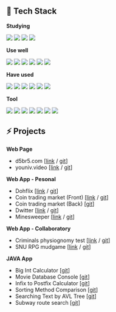 ## 📜 Tech Stack

**Studying**

<img src="https://img.shields.io/badge/Typescript-3178C6?style=flat&logo=typescript&logoColor=white"/> <img src="https://img.shields.io/badge/GraphQL-E434AA?style=flat&logo=graphql&logoColor=white"/> <img src="https://img.shields.io/badge/Apollo-311C87?style=flat&logo=apollo%20graphql&logoColor=white"/> <img src="https://img.shields.io/badge/PostgreSQL-4169E1?style=flat&logo=postgresql&logoColor=white"/> 

**Use well**

<img src="https://img.shields.io/badge/HTML-E34F26?style=flat&logo=html5&logoColor=white"/> <img src="https://img.shields.io/badge/CSS-1572B6?style=flat&logo=css3&logoColor=white"> <img src="https://img.shields.io/badge/Javascript-F7DF1E?style=flat&logo=javascript&logoColor=black"/> <img src="https://img.shields.io/badge/Node.js-339933?style=flat&logo=Node.js&logoColor=white"/> <img src="https://img.shields.io/badge/React.js-61DAFB?style=flat&logo=react&logoColor=black"/> <img src="https://img.shields.io/badge/MongoDB-47A248?style=flat&logo=MongoDB&logoColor=white"/>


**Have used**

<img src="https://img.shields.io/badge/PHP-777BB4?style=flat&logo=php&logoColor=white"/> <img src="https://img.shields.io/badge/MySQL-4479A1?style=flat&logo=mysql&logoColor=white"/> <img src="https://img.shields.io/badge/Express.js-000000?style=flat&logo=express&logoColor=white"/> <img src="https://img.shields.io/badge/Java-007396?style=flat&logo=java&logoColor=white"/> <img src="https://img.shields.io/badge/Python-3776AB?style=flat&logo=python&logoColor=white"/> <img src="https://img.shields.io/badge/C-A8B9CC?style=flat&logo=c&logoColor=white"/>


**Tool**

<img src="https://img.shields.io/badge/Github-181717?style=flat&logo=github&logoColor=white"/> <img src="https://img.shields.io/badge/Heroku-430098?style=flat&logo=heroku&logoColor=white"/> <img src="https://img.shields.io/badge/Postman-FF6C37?style=flat&logo=postman&logoColor=white"/> <img src="https://img.shields.io/badge/Surge-00A98F?style=flat&logo=thunderbird&logoColor=white"/> <img src="https://img.shields.io/badge/Vercel-000000?style=flat&logo=vercel&logoColor=white"/> <img src="https://img.shields.io/badge/Netlify-00C7B7?style=flat&logo=netlify&logoColor=white"/> <img src="https://img.shields.io/badge/AWS-232F3E?style=flat&logo=amazon%20aws&logoColor=white"/>




## ⚡ Projects

**Web Page**

- d5br5.com  [[link](http://d5br5.com) / [git](https://github.com/d5br5/d5br5.com)]
- youniv.video [[link](http://www.youniv.video) / [git](https://github.com/d5br5/youniv.video)]

**Web App - Pesonal**

- Dohflix [[link](https://dohflix.vercel.app) / [git](https://github.com/d5br5/dohflix)] 
- Coin trading market (Front) [[link](https://snu_coin_dohkim.surge.sh) / [git](https://github.com/d5br5/coin-trading-market-front)]
- Coin trading market (Back) [[git](https://github.com/d5br5/coindealer.api)]
- Dwitter [[link](https://d5br5.github.io/dwitter/) / [git](https://github.com/d5br5/dwitter)]
- Minesweeper [[link](https://d5br5.github.io/minesweeper/) / [git](https://github.com/d5br5/minesweeper)]

**Web App - Collaboratory**

- Criminals physiognomy test [[link](https://snuweb-team6.vercel.app) / [git](https://github.com/d5br5/snuweb_team6)]
- SNU RPG mudgame [[link](https://hxj8x.sse.codesandbox.io/) / [git](https://github.com/d5br5/mudgame)]

**JAVA App**

- Big Int Calculator [[git](https://github.com/d5br5/snu_data_structure/tree/main/HW1)]
- Movie Database Console [[git](https://github.com/d5br5/snu_data_structure/tree/main/HW2)]
- Infix to Postfix Calculator [[git](https://github.com/d5br5/snu_data_structure/tree/main/HW3)]
- Sorting Method Comparison [[git](https://github.com/d5br5/snu_data_structure/tree/main/HW4)]
- Searching Text by AVL Tree [[git](https://github.com/d5br5/snu_data_structure/tree/main/HW5)]
- Subway route search [[git](https://github.com/d5br5/snu_data_structure/tree/main/HW6)]
           

<!--
**d5br5/d5br5** is a ✨ _special_ ✨ repository because its `README.md` (this file) appears on your GitHub profile.

Here are some ideas to get you started:

- 🔭 I’m currently working on ...
- 🌱 I’m currently learning ...
- 👯 I’m looking to collaborate on ...
- 🤔 I’m looking for help with ...
- 💬 Ask me about ...
- 📫 How to reach me: ...
- 😄 Pronouns: ...
- ⚡ Fun fact: ...
-->
